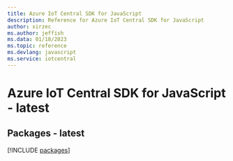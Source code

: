 ```yaml
---
title: Azure IoT Central SDK for JavaScript
description: Reference for Azure IoT Central SDK for JavaScript
author: xirzec
ms.author: jeffish
ms.data: 01/18/2023
ms.topic: reference
ms.devlang: javascript
ms.service: iotcentral
---
```

# Azure IoT Central SDK for JavaScript - latest
## Packages - latest
[!INCLUDE [packages](iot-central-index.md)]
